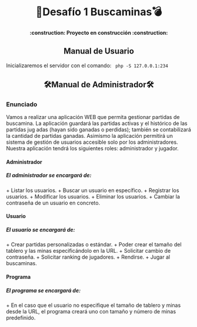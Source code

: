 <h1 align="center">🚩Desafío 1 Buscaminas💣</h1>

<h4 align="center">
:construction: Proyecto en construcción :construction:
</h4>

<h2 align="center">Manual de Usuario</h2>

Inicializaremos el servidor con el comando:
` php -S 127.0.0.1:234`

<h2 align="center">🛠Manual de Administrador🛠</h2>
<h3>Enunciado</h3>
<p>Vamos a realizar una aplicación WEB que permita gestionar partidas de buscamina. La
aplicación guardará las partidas activas y el histórico de las partidas jug adas (hayan
sido ganadas o perdidas); también se contabilizará la cantidad de partidas ganadas.
Asimismo la aplicación permitirá un sistema de gestión de usuarios accesible solo por
los administradores.
Nuestra aplicación tendrá los siguientes roles: administrador y jugador.</p>

<h4>Administrador</h4>
<h5>El administrador se encargará de:</h5>
+ Listar los usuarios.
+ Buscar un usuario en específico.
+ Registrar los usuarios.
+ Modificar los usuarios.
+ Eliminar los usuarios.
+ Cambiar la contraseña de un usuario en concreto.

<h4>Usuario</h4>
<h5>El usuario se encargará de:</h5>
+ Crear partidas personalizadas o estándar.
+ Poder crear el tamaño del tablero y las minas especificándolo en la URL.
+ Solicitar cambio de contraseña.
+ Solicitar ranking de jugadores.
+ Rendirse.
+ Jugar al buscaminas.

<h4>Programa</h4>
<h5>El programa se encargará de:</h5>
+ En el caso que el usuario no especifique el tamaño de tablero y minas desde la URL, el programa creará uno con tamaño y número de minas predefinido.
